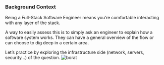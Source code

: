 ### Background Context
Being a Full-Stack Software Engineer means you’re comfortable interacting with any layer of the stack.

A way to easily assess this is to simply ask an engineer to explain how a software system works. They can have a general overview of the flow or can choose to dig deep in a certain area.

Let’s practice by exploring the infrastructure side (network, servers, security…) of the question.
<img src="https://s3.amazonaws.com/intranet-projects-files/holbertonschool-sysadmin_devops/298/aJPw3mw.jpg" alt="borat" />
